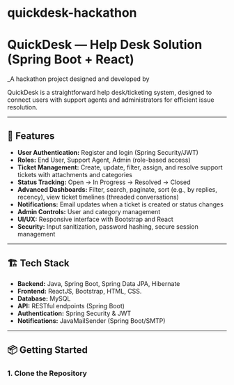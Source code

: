 # quickdesk-hackathon
# QuickDesk — Help Desk Solution (Spring Boot + React)

_A hackathon project designed and developed by 

QuickDesk is a straightforward help desk/ticketing system, designed to connect users with support agents and administrators for efficient issue resolution.

---

## 🚀 Features

- **User Authentication:** Register and login (Spring Security/JWT)
- **Roles:** End User, Support Agent, Admin (role-based access)
- **Ticket Management:** Create, update, filter, assign, and resolve support tickets with attachments and categories
- **Status Tracking:** Open → In Progress → Resolved → Closed
- **Advanced Dashboards:** Filter, search, paginate, sort (e.g., by replies, recency), view ticket timelines (threaded conversations)
- **Notifications:** Email updates when a ticket is created or status changes
- **Admin Controls:** User and category management
- **UI/UX:** Responsive interface with Bootstrap and React
- **Security:** Input sanitization, password hashing, secure session management

---

## 🏗 Tech Stack

- **Backend:** Java, Spring Boot, Spring Data JPA, Hibernate
- **Frontend:** ReactJS, Bootstrap, HTML, CSS.
- **Database:** MySQL
- **API:** RESTful endpoints (Spring Boot)
- **Authentication:** Spring Security & JWT
- **Notifications:** JavaMailSender (Spring Boot/SMTP)

---

## 📦 Getting Started

### 1. Clone the Repository

